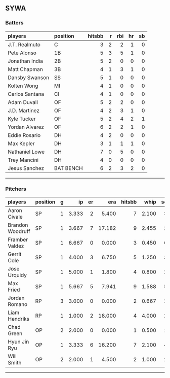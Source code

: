 ## SYWA

### Batters

 |players        |position  | hitsbb|  r| rbi| hr| sb| 
|:--------------|:---------|------:|--:|---:|--:|--:| 
|J.T. Realmuto  |C         |      3|  2|   2|  1|  0| 
|Pete Alonso    |1B        |      5|  3|   5|  1|  0| 
|Jonathan India |2B        |      5|  2|   0|  0|  0| 
|Matt Chapman   |3B        |      4|  1|   3|  1|  0| 
|Dansby Swanson |SS        |      5|  1|   0|  0|  0| 
|Kolten Wong    |MI        |      4|  1|   0|  0|  0| 
|Carlos Santana |CI        |      4|  1|   0|  0|  0| 
|Adam Duvall    |OF        |      5|  2|   2|  0|  0| 
|J.D. Martinez  |OF        |      4|  2|   3|  1|  0| 
|Kyle Tucker    |OF        |      5|  2|   4|  2|  1| 
|Yordan Alvarez |OF        |      6|  2|   2|  1|  0| 
|Eddie Rosario  |DH        |      4|  2|   0|  0|  0| 
|Max Kepler     |DH        |      3|  1|   1|  1|  0| 
|Nathaniel Lowe |DH        |      7|  0|   5|  0|  0| 
|Trey Mancini   |DH        |      4|  0|   0|  0|  0| 
|Jesus Sanchez  |BAT BENCH |      6|  2|   3|  2|  0| 

* * *

### Pitchers

 
|players          |position |  g|    ip| er|    era| hitsbb|  whip| so|  w| sv| 
|:----------------|:--------|--:|-----:|--:|------:|------:|-----:|--:|--:|--:| 
|Aaron Civale     |SP       |  1| 3.333|  2|  5.400|      7| 2.100|  3|  0|  0| 
|Brandon Woodruff |SP       |  1| 3.667|  7| 17.182|      9| 2.455|  2|  0|  0| 
|Framber Valdez   |SP       |  1| 6.667|  0|  0.000|      3| 0.450|  6|  1|  0| 
|Gerrit Cole      |SP       |  1| 4.000|  3|  6.750|      5| 1.250|  3|  0|  0| 
|Jose Urquidy     |SP       |  1| 5.000|  1|  1.800|      4| 0.800|  2|  1|  0| 
|Max Fried        |SP       |  1| 5.667|  5|  7.941|      9| 1.588|  5|  0|  0| 
|Jordan Romano    |RP       |  3| 3.000|  0|  0.000|      2| 0.667|  3|  0|  3| 
|Liam Hendriks    |RP       |  1| 1.000|  2| 18.000|      4| 4.000|  2|  0|  0| 
|Chad Green       |OP       |  2| 2.000|  0|  0.000|      1| 0.500|  1|  0|  0| 
|Hyun Jin Ryu     |OP       |  1| 3.333|  6| 16.200|      7| 2.100|  4|  0|  0| 
|Will Smith       |OP       |  2| 2.000|  1|  4.500|      2| 1.000|  2|  0|  1| 


* * *


